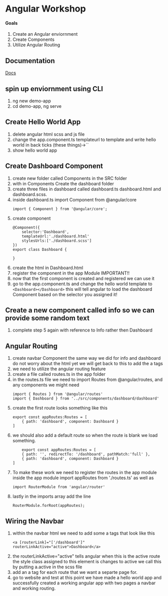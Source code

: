 # Angular Workshop

#### Goals 
1. Create an Angular enviornment
2. Create Components
3. Utilize Angular Routing

## Documentation
[Docs](https://angular.io/docs)

## spin up enviornment using CLI
1. ng new demo-app
2. cd demo-app, ng serve

## Create Hello World App
1. delete angular html scss and js file
2. change the app.component.ts templateurl to template and write hello
        world in back ticks (these things)->``
3. show hello world app

## Create Dashboard Component
1. create new folder called Components in the SRC folder
2. with in Components Create the dashboard folder
3. create three files in dashboard called dashboard.ts dashboard.html
    and dashboard.scss.
4. inside dashboard.ts import Component from @angular/core
    ```
    import { Component } from '@angular/core';
    ```
5. create component
    ```
    @Component({
        selector:'Dashboard',
        templateUrl:'./dashboard.html'
        stylesUrls:['./dashboard.scss']
    })
    export class Dashboard {

    }
    ```
6. create the html in Dashboard.html
7. register the component in the app Module IMPORTANT!!
8. now that the first component is created and registered we can use it
9. go to the app.component.ts and change the hello world template to 
    `<Dashboard></Dashboard>`
    this will tell angular to load the dashboard Component based on the selector you assigned it!

## Create a new component called info so we can provide some random text
1. complete step 5 again with reference to Info rather then Dashboard

## Angular Routing
1. create navbar Component the same way we did for info and dashboard
    do not worry about the html yet we will get back to this to add the a tags
2. we need to utilize the angular routing feature
3. create a file called routes.ts in the app folder
4. in the routes.ts file we need to import Routes from @angular/routes, and any
    components we might need
    ```
    import { Routes } from '@angular/routes'
    import { Dashboard } from '../src/components/dashboard/dashboard'
    ```
5. create the first route looks something like this 
    ```
    export const appRoutes:Routes = [
        { path: 'dashboard', component: Dashboard }
    ]
    ```
6. we should also add a default route so when the route is blank we load  something.
    ```
        export const appRoutes:Routes = [
        { path: '', redirectTo: '/dashboard', pathMatch:'full' },
        { path: 'dashboard', component: Dashboard }
    ]
    ```
7. To make these work we need to register the routes in the app module
    inside the app module import appRoutes from './routes.ts' as well as
    ```
    import RouterModule from 'angular/router'
    ```
8. lastly in the imports array add the line 
    ```
    RouterModule.forRoot(appRoutes);
    ```

## Wiring the Navbar
1. within the navbar html we need to add some a tags that look like this
    ```
    <a [routerLink]="['/dashboard']" routerLinkActive="active">Dashboard</a>
    ```
2. the routerLinkActive="active" tells angular when this is the active route the
    style class assigned to this element is changes to active we call this by putting a.active in the scss file
3. add an a tag for each route that we want a separte page for.
4. go to website and test at this point we have made a hello world app and
    successfully created a working angular app with two pages a navbar and working routing.